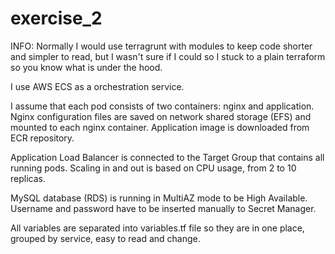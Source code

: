 # exercise_2

INFO: Normally I would use terragrunt with modules to keep code shorter and simpler to read, but I wasn't sure if I could so I stuck to a plain terraform so you know what is under the hood.

I use AWS ECS as a orchestration service. 

I assume that each pod consists of two containers: nginx and application. Nginx configuration files are saved on network shared storage (EFS) and mounted to each nginx container. Application image is downloaded from ECR repository.

Application Load Balancer is connected to the Target Group that contains all running pods. Scaling in and out is based on CPU usage, from 2 to 10 replicas.

MySQL database (RDS) is running in MultiAZ mode to be High Available. Username and password have to be inserted manually to Secret Manager.

All variables are separated into variables.tf file so they are in one place, grouped by service, easy to read and change.